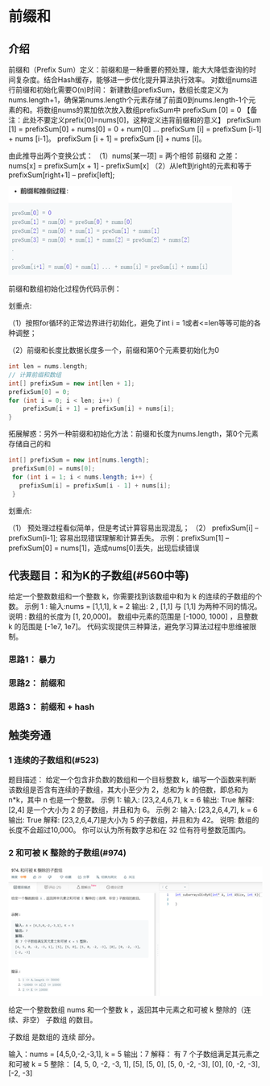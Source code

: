 # 前缀和

## 介绍

前缀和（Prefix Sum）定义：前缀和是一种重要的预处理，能大大降低查询的时间复杂度。结合Hash缓存，能够进一步优化提升算法执行效率。
对数组nums进行前缀和初始化需要O(n)时间：
新建数组prefixSum，数组长度定义为nums.length+1，确保第nums.length个元素存储了前面0到nums.length-1个元素的和。将数组nums的累加依次放入数组prefixSum中
prefixSum [0] = 0 【备注：此处不要定义prefix[0]=nums[0]，这种定义违背前缀和的意义】
prefixSum [1] = prefixSum[0] + nums[0] = 0 + num[0] 
…
prefixSum [i] = prefixSum [i-1] + nums [i-1]。
prefixSum [i + 1] = prefixSum [i] + nums [i]。

由此推导出两个变换公式： 
（1）nums[某一项] = 两个相邻 前缀和 之差：
nums[x] = prefixSum[x + 1] - prefixSum[x]
（2）从left到right的元素和等于prefixSum[right+1] – prefix[left];


![image-20220119165542949](../img/image-20220119165542949.png)


前缀和数组初始化过程伪代码示例：

划重点:

（1）按照for循环的正常边界进行初始化，避免了int i = 1或者<=len等等可能的各种调整；

（2）前缀和长度比数据长度多一个，前缀和第0个元素要初始化为0

```c++
int len = nums.length;
// 计算前缀和数组
int[] prefixSum = new int[len + 1];
prefixSum[0] = 0;
for (int i = 0; i < len; i++) {
    prefixSum[i + 1] = prefixSum[i] + nums[i];
}
```

拓展解惑：另外一种前缀和初始化方法：前缀和长度为nums.length，第0个元素存储自己的和

```java
int[] prefixSum = new int[nums.length];
 prefixSum[0] = nums[0];
 for (int i = 1; i < nums.length; i++) {
   prefixSum[i] = prefixSum[i - 1] + nums[i];
 }
```

划重点:

（1）   预处理过程看似简单，但是考试计算容易出现混乱；
（2）   prefixSum[i] – prefixSum[i-1]; 容易出现错误理解和计算丢失。
示例：prefixSum[1] – prefixSum[0] = nums[1]，造成nums[0]丢失，出现后续错误

## 代表题目：和为K的子数组(#560中等)
给定一个整数数组和一个整数 k，你需要找到该数组中和为 k 的连续的子数组的个数。
示例 1 :
输入:nums = [1,1,1], k = 2
输出: 2 , [1,1] 与 [1,1] 为两种不同的情况。
说明 :
数组的长度为 [1, 20,000]。
数组中元素的范围是 [-1000, 1000] ，且整数 k 的范围是 [-1e7, 1e7]。
代码实现提供三种算法，避免学习算法过程中思维被限制。


### 思路1： 暴力

### 思路2： 前缀和

### 思路3： 前缀和  +  hash







## 触类旁通

### 1 连续的子数组和(#523)
题目描述：
给定一个包含非负数的数组和一个目标整数 k，编写一个函数来判断该数组是否含有连续的子数组，其大小至少为 2，总和为 k 的倍数，即总和为 n*k，其中 n 也是一个整数。
示例 1:
输入: [23,2,4,6,7], k = 6
输出: True
解释: [2,4] 是一个大小为 2 的子数组，并且和为 6。
示例 2:
输入: [23,2,6,4,7], k = 6
输出: True
解释: [23,2,6,4,7]是大小为 5 的子数组，并且和为 42。
说明:
数组的长度不会超过10,000。
你可以认为所有数字总和在 32 位有符号整数范围内。



### 2	和可被 K 整除的子数组(#974)

![image-20220119165951414](../img/image-20220119165951414.png)

给定一个整数数组 nums 和一个整数 k ，返回其中元素之和可被 k 整除的（连续、非空） 子数组 的数目。

子数组 是数组的 连续 部分。

输入：nums = [4,5,0,-2,-3,1], k = 5
输出：7
解释：
有 7 个子数组满足其元素之和可被 k = 5 整除：
[4, 5, 0, -2, -3, 1], [5], [5, 0], [5, 0, -2, -3], [0], [0, -2, -3], [-2, -3]

